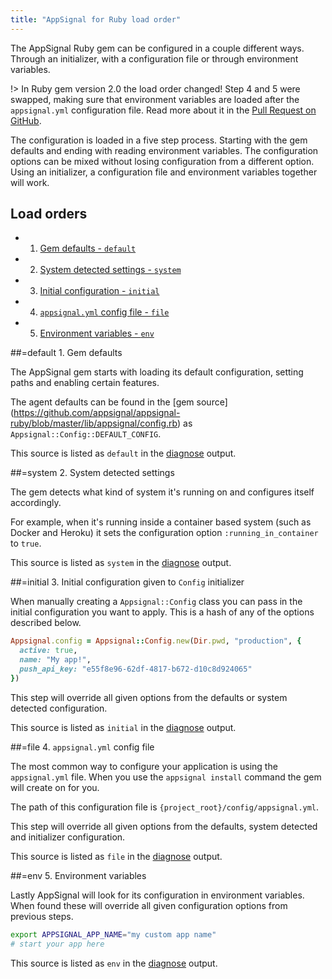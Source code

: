 ```yaml
---
title: "AppSignal for Ruby load order"
---
```


The AppSignal Ruby gem can be configured in a couple different ways. Through an
initializer, with a configuration file or through environment variables.

!> In Ruby gem version 2.0 the load order changed! Step 4 and 5 were swapped,
   making sure that environment variables are loaded after the `appsignal.yml`
   configuration file. Read more about it in the [Pull Request on
   GitHub](https://github.com/appsignal/appsignal-ruby/pull/180).

The configuration is loaded in a five step process. Starting with the gem
defaults and ending with reading environment variables. The configuration
options can be mixed without losing configuration from a different option.
Using an initializer, a configuration file and environment variables together
will work.

## Load orders

- 1. [Gem defaults - `default`](#default)
- 2. [System detected settings - `system`](#system)
- 3. [Initial configuration - `initial`](#initial)
- 4. [`appsignal.yml` config file - `file`](#file)
- 5. [Environment variables - `env`](#env)

##=default 1. Gem defaults

The AppSignal gem starts with loading its default configuration, setting paths
and enabling certain features.

The agent defaults can be found in the [gem source]
(https://github.com/appsignal/appsignal-ruby/blob/master/lib/appsignal/config.rb)
as `Appsignal::Config::DEFAULT_CONFIG`.

This source is listed as `default` in the [diagnose](/ruby/command-line/diagnose.html) output.

##=system 2. System detected settings

The gem detects what kind of system it's running on and configures itself
accordingly.

For example, when it's running inside a container based system (such as Docker
and Heroku) it sets the configuration option `:running_in_container` to `true`.

This source is listed as `system` in the [diagnose](/ruby/command-line/diagnose.html) output.

##=initial 3. Initial configuration given to `Config` initializer

When manually creating a `Appsignal::Config` class you can pass in the
initial configuration you want to apply. This is a hash of any of the
options described below.

```ruby
Appsignal.config = Appsignal::Config.new(Dir.pwd, "production", {
  active: true,
  name: "My app!",
  push_api_key: "e55f8e96-62df-4817-b672-d10c8d924065"
})
```

This step will override all given options from the defaults or system
detected configuration.

This source is listed as `initial` in the [diagnose](/ruby/command-line/diagnose.html) output.

##=file 4. `appsignal.yml` config file

The most common way to configure your application is using the `appsignal.yml`
file. When you use the `appsignal install` command the gem will create on for
you.

The path of this configuration file is `{project_root}/config/appsignal.yml`.

This step will override all given options from the defaults, system
detected and initializer configuration.

This source is listed as `file` in the [diagnose](/ruby/command-line/diagnose.html) output.

##=env 5. Environment variables

Lastly AppSignal will look for its configuration in environment variables.
When found these will override all given configuration options from
previous steps.

```bash
export APPSIGNAL_APP_NAME="my custom app name"
# start your app here
```

This source is listed as `env` in the [diagnose](/ruby/command-line/diagnose.html) output.
